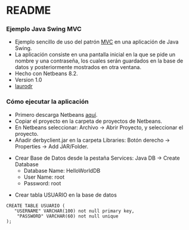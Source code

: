# README #

### Ejemplo Java Swing MVC ###

* Ejemplo sencillo de uso del patrón [MVC](https://es.wikipedia.org/wiki/Modelo%E2%80%93vista%E2%80%93controlador) en una aplicación de Java Swing.
* La aplicación consiste en una pantalla inicial en la que se pide un nombre y una contraseña, los cuales serán guardados en la base de datos y posteriormente mostrados en otra ventana. 
* Hecho con Netbeans 8.2. 
* Version 1.0
* [laurodr](https://github.com/laurodr/)

### Cómo ejecutar la aplicación ###

* Primero descarga Netbeans [aquí](https://netbeans.org/downloads/). 
* Copiar el proyecto en la carpeta de proyectos de Netbeans. 
* En Netbeans seleccionar: Archivo -> Abrir Proyecto, y seleccionar el proyecto.
* Añadir derbyclient.jar en la carpeta Libraries: Botón derecho -> Properties -> Add JAR/Folder.
+ Crear Base de Datos desde la pestaña Services: Java DB -> Create Database
	* Database Name: HelloWorldDB
	* User Name: root
	* Password: root

* Crear tabla USUARIO en la base de datos

```
CREATE TABLE USUARIO (
   "USERNAME" VARCHAR(100) not null primary key,
    "PASSWORD" VARCHAR(60) not null unique
);
```
